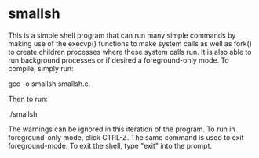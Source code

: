 # smallsh

This is a simple shell program that can run many simple commands by making use of the execvp() functions to make system calls as well as fork() to create children processes where these system calls run. It is also able to run background processes or if desired a foreground-only mode. To compile, simply run: 

gcc -o smallsh smallsh.c. 

Then to run:

./smallsh

The warnings can be ignored in this iteration of the program. To run in foreground-only mode, click CTRL-Z. The same command is used to exit foreground-mode. To exit the shell, type "exit" into the prompt. 